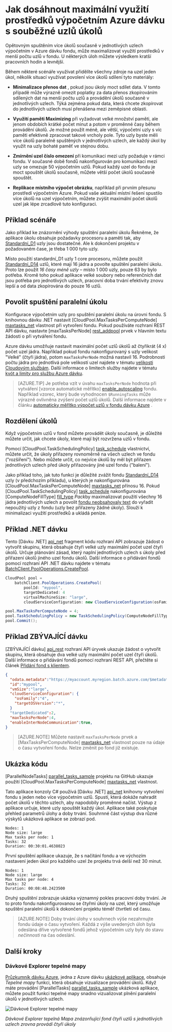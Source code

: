 <properties
    pageTitle="Maximalizace dávku uzel pomocí paralelní úlohy | Microsoft Azure"
    description="Zvýšení efektivity a nižší náklady pomocí méně výpočetním uzly a zprovoznění souběžné úkolů v jednotlivých uzlech ve fondu dávku Azure"
    services="batch"
    documentationCenter=".net"
    authors="mmacy"
    manager="timlt"
    editor="" />

<tags
    ms.service="batch"
    ms.devlang="multiple"
    ms.topic="article"
    ms.tgt_pltfrm="vm-windows"
    ms.workload="big-compute"
    ms.date="10/25/2016"
    ms.author="marsma" />

# <a name="maximize-azure-batch-compute-resource-usage-with-concurrent-node-tasks"></a>Jak dosáhnout maximální využití prostředků výpočetním Azure dávku s souběžné uzlů úkolů

Opětovným spuštěním více úkolů současně v jednotlivých uzlech výpočetním v Azure dávku fondu, může maximalizovat využití prostředků v menší počtu uzlů v fondu. U některých úloh můžete výsledkem kratší pracovních hodin a levnější.

Během některé scénáře využívat přidělíte všechny zdroje na uzel jeden úkol, několik situací využívat povolení více úkolů sdílení tyto materiály:

 - **Minimalizace přenos dat** , pokud jsou úkoly moct sdílet data. V tomto případě může výrazně omezit poplatky za data přenos zkopírováním sdílených dat na menší počtu uzlů a provádění úkolů současně v jednotlivých uzlech. Týká zejména pokud data, která chcete zkopírovat do jednotlivých uzlech musí přenášena mezi zeměpisné oblasti.

 - **Využití paměti Maximizing** při vyžadovat velké množství paměti, ale jenom obdobích krátké počet minut a potom v proměnné časy během provádění úkolů. Je možné použít méně, ale větší, výpočetní uzly s víc paměti efektivně zpracovat takové vrcholy pole. Tyto uzly byste měli více úkolů paralelně spuštěných v jednotlivých uzlech, ale každý úkol by využít na uzly bohaté paměť ve stejnou dobu.

 - **Zmírnění uzel číslo omezení** při komunikaci mezi uzly požaduje v rámci fondu. V současné době fondů nakonfigurován pro komunikaci mezi uzly se omezuje 50 výpočetním uzlů. Pokud každý uzel do fondu je moct spouštět úkolů současně, můžete větší počet úkolů současně spouštět.

 - **Replikace místního výpočet obrázku**, například při prvním přesunu prostředí výpočetním Azure. Pokud vaše aktuální místní řešení spustilo více úkolů na uzel výpočetním, můžete zvýšit maximální počet úkolů uzel jak lépe zrcadlově tuto konfiguraci.

## <a name="example-scenario"></a>Příklad scénáře

Jako příklad ke znázornění výhody spuštění paralelní úkolu Řekněme, že aplikace úkolu obsahuje požadavky procesoru a paměti tak, aby [Standardní\_D1](../cloud-services/cloud-services-sizes-specs.md#general-purpose-d) uzly jsou dostatečné. Ale k dokončení projektu v požadovaném čase, je třeba 1 000 tyto uzly.

Místo použití standardní\_D1 uzly 1 core procesoru, můžete použít [Standardní\_D14](../cloud-services/cloud-services-sizes-specs.md#memory-intensive-d) uzlů, které mají 16 jádra a povolte spuštění paralelní úkolu. Proto lze použít *16 časy méně uzly* – místo 1 000 uzly, pouze 63 by bylo potřeba. Kromě toho pokud aplikace velké soubory nebo referenčních dat jsou potřeba pro jednotlivých uzlech, pracovní doba trvání efektivity znovu lepší a od data zkopírována do pouze 16 uzlů.

## <a name="enable-parallel-task-execution"></a>Povolit spuštění paralelní úkolu

Konfigurace výpočetním uzly pro spuštění paralelní úkolu na úrovni fondu. S knihovnou dávku .NET nastavit [CloudPool.MaxTasksPerComputeNode] [ maxtasks_net] vlastnost při vytvoření fondu. Pokud používáte rozhraní REST API dávku, nastavte [maxTasksPerNode] [ rest_addpool] prvek v hlavním textu žádosti o při vytváření fondu.

Azure dávku umožňuje nastavit maximální počet uzlů úkolů až čtyřikrát (4 x) počet uzel jádra. Například pokud fondu nakonfigurovaný s uzly velikost "Velké" (čtyři jádra), potom `maxTasksPerNode` možná nastavil 16. Podrobnosti počtu jádra pro jednotlivá pole velikostí uzel najdete v tématu [velikosti Cloudovým službám](../cloud-services/cloud-services-sizes-specs.md). Další informace o limitech služby najdete v tématu [kvót a limity pro službu Azure dávku](batch-quota-limit.md).

> [AZURE.TIP] Je potřeba vzít v úvahu `maxTasksPerNode` hodnota při vytváření [vzorce automatické měřítko] [ enable_autoscaling] fondu. Například vzorec, který bude vyhodnocen `$RunningTasks` může výrazně ovlivněna zvýšení počet uzlů úkolů. Další informace najdete v článku [automaticky měřítko výpočet uzlů v fondu dávku Azure](batch-automatic-scaling.md) .

## <a name="distribution-of-tasks"></a>Rozdělení úkolů

Když výpočetním uzlů v fond můžete provádět úkoly současně, je důležité můžete určit, jak chcete úkoly, které mají být rozvržena uzlů v fondu.

Pomocí [CloudPool.TaskSchedulingPolicy] [ task_schedule] vlastnictví, můžete určit, že úkoly přiřazeny rovnoměrně na všech uzlech ve fondu ("rozšíření"). Nebo můžete určit, co nejvíce úkolů by měl být přiřazen jednotlivých uzlech před úkoly přiřazovány jiné uzel fondu ("balení").

Jako příklad toho, jak tuto funkci je důležité zvážit fondu [Standardní\_D14](../cloud-services/cloud-services-sizes-specs.md#memory-intensive-d) uzly (v předchozím příkladu), u kterých je nakonfigurována [CloudPool.MaxTasksPerComputeNode] [ maxtasks_net] přínosu 16. Pokud [CloudPool.TaskSchedulingPolicy] [ task_schedule] nakonfigurována [ComputeNodeFillType] [ fill_type] *Pack*by maximalizovat použití všechny 16 jádra jednotlivých uzlech a povolit [fondu neobsahovaly text](batch-automatic-scaling.md) do vyřadit nepoužitý uzly z fondu (uzly bez přiřazeny žádné úkoly). Slouží k minimalizaci využití prostředků a ukládá peníze.

## <a name="batch-net-example"></a>Příklad .NET dávku

Tento [Dávku .NET] [ api_net] fragment kódu rozhraní API zobrazuje žádost o vytvořit skupinu, která obsahuje čtyři velké uzly maximální počet uzel čtyři úkolů. Určuje plánování zásad, který naplní jednotlivých uzlech s úkoly před přiřazení úkolů jiného uzel fondu úkolů. Další informace o přidávání fondů pomocí rozhraní API .NET dávku najdete v tématu [BatchClient.PoolOperations.CreatePool][poolcreate_net].

```csharp
CloudPool pool =
    batchClient.PoolOperations.CreatePool(
        poolId: "mypool",
        targetDedicated: 4
        virtualMachineSize: "large",
        cloudServiceConfiguration: new CloudServiceConfiguration(osFamily: "4"));

pool.MaxTasksPerComputeNode = 4;
pool.TaskSchedulingPolicy = new TaskSchedulingPolicy(ComputeNodeFillType.Pack);
pool.Commit();
```

## <a name="batch-rest-example"></a>Příklad ZBÝVAJÍCÍ dávku

[ZBÝVAJÍCÍ dávku] [ api_rest] rozhraní API úryvek ukazuje žádost o vytvořit skupinu, která obsahuje dva velké uzly maximální počet uzel čtyři úkolů. Další informace o přidávání fondů pomocí rozhraní REST API, přečtěte si článek [Přidání fond s klientem][rest_addpool].

```json
{
  "odata.metadata":"https://myaccount.myregion.batch.azure.com/$metadata#pools/@Element",
  "id":"mypool",
  "vmSize":"large",
  "cloudServiceConfiguration": {
    "osFamily":"4",
    "targetOSVersion":"*",
  }
  "targetDedicated":2,
  "maxTasksPerNode":4,
  "enableInterNodeCommunication":true,
}
```

> [AZURE.NOTE] Můžete nastavit `maxTasksPerNode` prvek a [MaxTasksPerComputeNode] [ maxtasks_net] vlastnost pouze na údaje o času vytvoření fondu. Nelze změnit po fond již existuje.

## <a name="code-sample"></a>Ukázka kódu

[ParallelNodeTasks] [ parallel_tasks_sample] projektu na GitHub ukazuje použití [CloudPool.MaxTasksPerComputeNode] [ maxtasks_net] vlastnost.

Tato aplikace konzoly C# používá [Dávku .NET] [ api_net] knihovny vytvoření fondu s jeden nebo více výpočetním uzlů. Spustí, která dokáže nahradit počet úkolů v těchto uzlech, aby napodobily proměnné načíst. Výstup z aplikace určuje, které uzly spouštět každý úkol. Aplikace také poskytuje přehled parametrů úlohy a doby trvání. Souhrnné část výstup dva různé výskytů ukázková aplikace se zobrazí pod.

```
Nodes: 1
Node size: large
Max tasks per node: 1
Tasks: 32
Duration: 00:30:01.4638023
```

První spuštění aplikace ukazuje, že s načítání fondu a ve výchozím nastavení jeden úkol pro každého uzel že projektu trvá delší než 30 minut.

```
Nodes: 1
Node size: large
Max tasks per node: 4
Tasks: 32
Duration: 00:08:48.2423500
```

Druhý spuštění zobrazuje ukázka významný pokles pracovní doby trvání. Je to proto fondu nakonfigurovanou se čtyřmi úkoly na uzel, který umožňuje spuštění paralelní úkolů k dokončení projektu téměř čtvrtletí od času.

> [AZURE.NOTE] Doby trvání úlohy v souhrnech výše nezahrnujte fondu údaje o času vytvoření. Každá z výše uvedených úloh byla odeslána dříve vytvořené fondů jehož výpočetním uzly byly do stavu *nečinnosti* na čas odeslání.

## <a name="next-steps"></a>Další kroky

### <a name="batch-explorer-heat-map"></a>Dávkové Explorer tepelné mapy

[Průzkumník dávku Azure][batch_explorer], jedna z Azure dávku [ukázkové aplikace][github_samples], obsahuje *Tepelné mapy* funkci, která obsahuje vizualizace provádění úkolů. Když máte provádění [ParallelTasks] [ parallel_tasks_sample] ukázková aplikace, můžete použít funkci tepelné mapy snadno vizualizovat plnění paralelní úkolů v jednotlivých uzlech.

![Dávkové Explorer tepelné mapy][1]

*Dávkové Explorer tepelná Mapa znázorňující fond čtyři uzlů s jednotlivých uzlech zrovna provádí čtyři úkoly*

[api_net]: http://msdn.microsoft.com/library/azure/mt348682.aspx
[api_rest]: http://msdn.microsoft.com/library/azure/dn820158.aspx
[batch_explorer]: https://github.com/Azure/azure-batch-samples/tree/master/CSharp/BatchExplorer
[cloudpool]: https://msdn.microsoft.com/library/azure/microsoft.azure.batch.cloudpool.aspx
[enable_autoscaling]: https://msdn.microsoft.com/library/azure/dn820173.aspx
[fill_type]: https://msdn.microsoft.com/library/microsoft.azure.batch.common.computenodefilltype.aspx
[github_samples]: https://github.com/Azure/azure-batch-samples
[maxtasks_net]: http://msdn.microsoft.com/library/azure/microsoft.azure.batch.cloudpool.maxtaskspercomputenode.aspx
[rest_addpool]: https://msdn.microsoft.com/library/azure/dn820174.aspx
[parallel_tasks_sample]: https://github.com/Azure/azure-batch-samples/tree/master/CSharp/ArticleProjects/ParallelTasks
[poolcreate_net]: https://msdn.microsoft.com/library/azure/microsoft.azure.batch.pooloperations.createpool.aspx
[task_schedule]: https://msdn.microsoft.com/library/microsoft.azure.batch.cloudpool.taskschedulingpolicy.aspx

[1]: ./media/batch-parallel-node-tasks\heat_map.png
